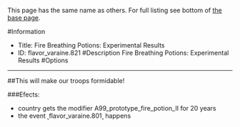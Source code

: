 This page has the same name as others. For full listing see bottom of [the base page](fire_breathing_potions_experimental_results.md).

#Information
 - Title: Fire Breathing Potions: Experimental Results
 - ID: flavor_varaine.821
#Description
Fire Breathing Potions: Experimental Results
#Options

___
##This will make our troops formidable!

###Efects:<ul><li>country gets the modifier A99_prototype_fire_potion_II for 20 years</li><li>the event ˻flavor_varaine.801˼ happens</li></ul>
